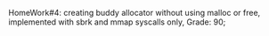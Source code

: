 HomeWork#4: creating buddy allocator without using malloc or free, implemented with sbrk and mmap syscalls only, Grade: 90;
